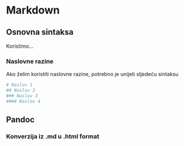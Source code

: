 # Markdown

## Osnovna sintaksa
Koristimo...

### Naslovne razine
Ako želim koristiti naslovne razine, potrebno je unijeti sljedeću sintaksu
```bash
# Naslov 1
## Naslov 2
### Naslov 3
#### Naslov 4
```

## Pandoc 
### Konverzija iz .md u .html format
